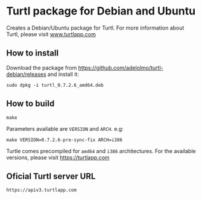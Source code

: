 # Turtl package for Debian and Ubuntu

Creates a Debian/Ubuntu package for Turtl. 
For more information about Turtl, please visit www.turtlapp.com

## How to install

Download the package from https://github.com/adelolmo/turtl-debian/releases and install it:

    sudo dpkg -i turtl_0.7.2.6_amd64.deb

## How to build

    make

Parameters available are `VERSION` and `ARCH`. e.g:

    make VERSION=0.7.2.6-pre-sync-fix ARCH=i386

Turtle comes precompiled for `amd64` and `i386` architectures. 
For the available versions, please visit https://turtlapp.com 
  
## Oficial Turtl server URL

```
https://apiv3.turtlapp.com
```
